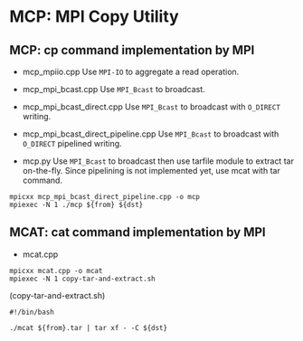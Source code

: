 # MCP: MPI Copy Utility
## MCP: cp command implementation by MPI

- mcp_mpiio.cpp
Use `MPI-IO` to aggregate a read operation.

- mcp_mpi_bcast.cpp
Use `MPI_Bcast` to broadcast.

- mcp_mpi_bcast_direct.cpp
Use `MPI_Bcast` to broadcast with `O_DIRECT` writing.

- mcp_mpi_bcast_direct_pipeline.cpp
Use `MPI_Bcast` to broadcast with `O_DIRECT` pipelined writing.

- mcp.py
Use `MPI_Bcast` to broadcast then use tarfile module to extract tar on-the-fly.
Since pipelining is not implemented yet, use mcat with tar command.

```
mpicxx mcp_mpi_bcast_direct_pipeline.cpp -o mcp
mpiexec -N 1 ./mcp ${from} ${dst}
```

## MCAT: cat command implementation by MPI
- mcat.cpp

```
mpicxx mcat.cpp -o mcat
mpiexec -N 1 copy-tar-and-extract.sh
```

(copy-tar-and-extract.sh)
```
#!/bin/bash

./mcat ${from}.tar | tar xf - -C ${dst}
```
